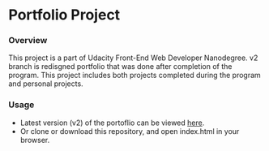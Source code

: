 Portfolio Project
=========================================
### **Overview**
This project is a part of Udacity Front-End Web Developer Nanodegree. 
v2 branch is redisgned portfolio that was done after completion of the program. 
This project includes both projects completed during the program and personal projects.


### **Usage**
- Latest version (v2) of the portoflio can be viewed [here](https://wioletag.github.io/portfolio/).
- Or clone or download this repository, and open index.html in your browser.
